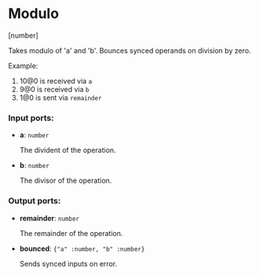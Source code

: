 # Modulo

[number]

Takes modulo of 'a' and 'b'. Bounces synced operands on division by zero.

Example:

1. 10@0 is received via `a`
2. 9@0 is received via `b`
3. 1@0 is sent via `remainder`

### Input ports:

* __a__: `number`

    The divident of the operation.


* __b__: `number`

    The divisor of the operation.

### Output ports:

* __remainder__: `number`

    The remainder of the operation.


* __bounced__: `{"a" :number, "b" :number}`

    Sends synced inputs on error.

